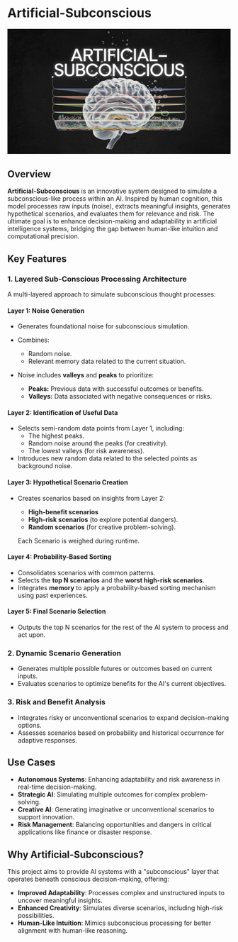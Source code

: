 # Artificial-Subconscious

![Cover Image](media/cover_img.png)

## Overview
**Artificial-Subconscious** is an innovative system designed to simulate a subconscious-like process within an AI. Inspired by human cognition, this model processes raw inputs (noise), extracts meaningful insights, generates hypothetical scenarios, and evaluates them for relevance and risk. The ultimate goal is to enhance decision-making and adaptability in artificial intelligence systems, bridging the gap between human-like intuition and computational precision.

## Key Features

### **1. Layered Sub-Conscious Processing Architecture**
A multi-layered approach to simulate subconscious thought processes:

#### **Layer 1: Noise Generation**
- Generates foundational noise for subconscious simulation.
- Combines:
  - Random noise.
  - Relevant memory data related to the current situation.

- Noise includes **valleys** and **peaks** to prioritize:
  - **Peaks:** Previous data with successful outcomes or benefits.
  - **Valleys:** Data associated with negative consequences or risks.

#### **Layer 2: Identification of Useful Data**
- Selects semi-random data points from Layer 1, including:
  - The highest peaks.
  - Random noise around the peaks (for creativity).
  - The lowest valleys (for risk awareness).
- Introduces new random data related to the selected points as background noise.

#### **Layer 3: Hypothetical Scenario Creation**
- Creates scenarios based on insights from Layer 2:
  - **High-benefit scenarios**
  - **High-risk scenarios** (to explore potential dangers).
  - **Random scenarios** (for creative problem-solving).

  Each Scenario is weighed during runtime.

#### **Layer 4: Probability-Based Sorting**
- Consolidates scenarios with common patterns.
- Selects the **top N scenarios** and the **worst high-risk scenarios**.
- Integrates **memory** to apply a probability-based sorting mechanism using past experiences.

#### **Layer 5: Final Scenario Selection**
- Outputs the top N scenarios for the rest of the AI system to process and act upon.

### **2. Dynamic Scenario Generation**
- Generates multiple possible futures or outcomes based on current inputs.
- Evaluates scenarios to optimize benefits for the AI's current objectives.

### **3. Risk and Benefit Analysis**
- Integrates risky or unconventional scenarios to expand decision-making options.
- Assesses scenarios based on probability and historical occurrence for adaptive responses.

## Use Cases
- **Autonomous Systems**: Enhancing adaptability and risk awareness in real-time decision-making.
- **Strategic AI**: Simulating multiple outcomes for complex problem-solving.
- **Creative AI**: Generating imaginative or unconventional scenarios to support innovation.
- **Risk Management**: Balancing opportunities and dangers in critical applications like finance or disaster response.

## Why Artificial-Subconscious?
This project aims to provide AI systems with a "subconscious" layer that operates beneath conscious decision-making, offering:
- **Improved Adaptability**: Processes complex and unstructured inputs to uncover meaningful insights.
- **Enhanced Creativity**: Simulates diverse scenarios, including high-risk possibilities.
- **Human-Like Intuition**: Mimics subconscious processing for better alignment with human-like reasoning.

